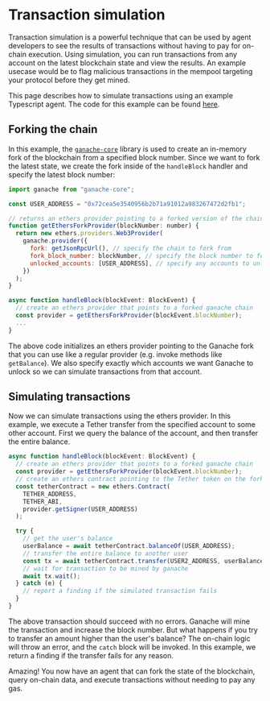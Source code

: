 # Transaction simulation

Transaction simulation is a powerful technique that can be used by agent developers to see the results of transactions without having to pay for on-chain execution. Using simulation, you can run transactions from any account on the latest blockchain state and view the results. An example usecase would be to flag malicious transactions in the mempool targeting your protocol before they get mined.

This page describes how to simulate transactions using an example Typescript agent. The code for this example can be found [here](https://github.com/forta-protocol/forta-agent-examples/tree/master/tx-simulation-ts).

## Forking the chain

In this example, the [`ganache-core`](https://www.npmjs.com/package/ganache-core) library is used to create an in-memory fork of the blockchain from a specified block number. Since we want to fork the latest state, we create the fork inside of the `handleBlock` handler and specify the latest block number:

```javascript
import ganache from "ganache-core";

const USER_ADDRESS = "0x72cea5e3540956b2b71a91012a983267472d2fb1";

// returns an ethers provider pointing to a forked version of the chain from the specified block
function getEthersForkProvider(blockNumber: number) {
  return new ethers.providers.Web3Provider(
    ganache.provider({
      fork: getJsonRpcUrl(), // specify the chain to fork from
      fork_block_number: blockNumber, // specify the block number to fork from
      unlocked_accounts: [USER_ADDRESS], // specify any accounts to unlock
    })
  );
}

async function handleBlock(blockEvent: BlockEvent) {
  // create an ethers provider that points to a forked ganache chain
  const provider = getEthersForkProvider(blockEvent.blockNumber);
  ...
}
```

The above code initializes an ethers provider pointing to the Ganache fork that you can use like a regular provider (e.g. invoke methods like `getBalance`). We also specify exactly which accounts we want Ganache to unlock so we can simulate transactions from that account.

## Simulating transactions

Now we can simulate transactions using the ethers provider. In this example, we execute a Tether transfer from the specified account to some other account. First we query the balance of the account, and then transfer the entire balance.

```javascript
async function handleBlock(blockEvent: BlockEvent) {
  // create an ethers provider that points to a forked ganache chain
  const provider = getEthersForkProvider(blockEvent.blockNumber);
  // create an ethers contract pointing to the Tether token on the forked ganache chain
  const tetherContract = new ethers.Contract(
    TETHER_ADDRESS,
    TETHER_ABI,
    provider.getSigner(USER_ADDRESS)
  );

  try {
    // get the user's balance
    userBalance = await tetherContract.balanceOf(USER_ADDRESS);
    // transfer the entire balance to another user
    const tx = await tetherContract.transfer(USER2_ADDRESS, userBalance);
    // wait for transaction to be mined by ganache
    await tx.wait();
  } catch (e) {
    // report a finding if the simulated transaction fails
  }
}
```

The above transaction should succeed with no errors. Ganache will mine the transaction and increase the block number. But what happens if you try to transfer an amount higher than the user's balance? The on-chain logic will throw an error, and the `catch` block will be invoked. In this example, we return a finding if the transfer fails for any reason.

Amazing! You now have an agent that can fork the state of the blockchain, query on-chain data, and execute transactions without needing to pay any gas.

